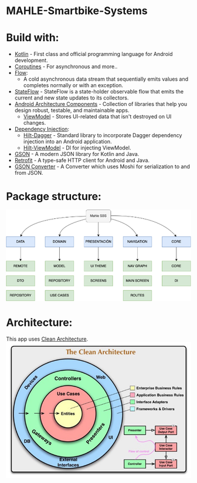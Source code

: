 # MAHLE-Smartbike-Systems

# Build with:

- [Kotlin](https://kotlinlang.org/) - First class and official programming language for Android development.
- [Coroutines](https://kotlinlang.org/docs/coroutines-overview.html) - For asynchronous and more..
- [Flow](https://kotlinlang.org/api/kotlinx.coroutines/kotlinx-coroutines-core/kotlinx.coroutines.flow/-flow/):
  - A cold asynchronous data stream that sequentially emits values and completes normally or with an exception.
- [StateFlow](https://developer.android.com/kotlin/flow/stateflow-and-sharedflow?hl=es-419) - StateFlow is a state-holder observable flow that emits the current and new state updates to its collectors.
- [Android Architecture Components](https://developer.android.com/topic/libraries/architecture?hl=es-419) - Collection of libraries that help you design robust, testable, and maintainable apps.
  - [ViewModel](https://developer.android.com/topic/libraries/architecture/viewmodel?hl=es-419) - Stores UI-related data that isn't destroyed on UI changes.
- [Dependency Injection](https://developer.android.com/training/dependency-injection?hl=es-419):
  - [Hilt-Dagger](https://dagger.dev/hilt/) - Standard library to incorporate Dagger dependency injection into an Android application.
  - [Hilt-ViewModel](https://developer.android.com/training/dependency-injection/hilt-jetpack?hl=es-419) - DI for injecting ViewModel.
- [GSON](https://github.com/google/gson) - A modern JSON library for Kotlin and Java.
- [Retrofit](https://square.github.io/retrofit/) - A type-safe HTTP client for Android and Java.
- [GSON Converter](https://github.com/square/retrofit/tree/master/retrofit-converters/gson) - A Converter which uses Moshi for serialization to and from JSON.
 
# Package structure:
![Structure](structure.png)

# Architecture:
This app uses [Clean Architecture](https://medium.com/android-dev-hacks/detailed-guide-on-android-clean-architecture-9eab262a9011).
![Architecture](clean-arch.jpeg)
